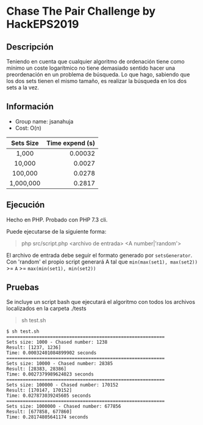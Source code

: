 # Chase The Pair Challenge by HackEPS2019

## Descripción
Teniendo en cuenta que cualquier algoritmo de ordenación tiene como mínimo un coste logarítmico no tiene demasiado sentido hacer una preordenación en un problema de búsqueda.
Lo que hago, sabiendo que los dos sets tienen el mismo tamaño, es realizar la búsqueda en los dos sets a la vez.

## Información
- Group name: jsanahuja
- Cost: O(n)

|Sets Size|Time expend (s)|
|:-:|--:|
|1,000|0.00032|
|10,000|0.0027|
|100,000|0.0278|
|1,000,000|0.2817|

## Ejecución
Hecho en PHP. Probado con PHP 7.3 cli.

Puede ejecutarse de la siguiente forma:

> php src/script.php <archivo de entrada\> <A number|'random'\>

El archivo de entrada debe seguir el formato generado por `setsGenerator`. Con 'random' el propio script generará A tal que `min(max(set1), max(set2))` \>= `A` \>= `max(min(set1), min(set2))`

## Pruebas
Se incluye un script bash que ejecutará el algoritmo con todos los archivos localizados en la carpeta ./tests

> sh test.sh

```
$ sh test.sh
==========================================================
Sets size: 1000 - Chased number: 1238
Result: [1237, 1236]
Time: 0.00032401084899902 seconds
==========================================================
Sets size: 10000 - Chased number: 28385
Result: [28383, 28386]
Time: 0.0027379989624023 seconds
==========================================================
Sets size: 100000 - Chased number: 170152
Result: [170147, 170152]
Time: 0.027873039245605 seconds
==========================================================
Sets size: 1000000 - Chased number: 677856
Result: [677858, 677860]
Time: 0.28174805641174 seconds

```
